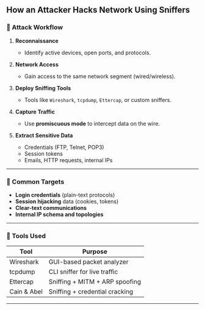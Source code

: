 ## How an Attacker Hacks Network Using Sniffers

### 🔹 Attack Workflow

1. **Reconnaissance**  
   - Identify active devices, open ports, and protocols.

2. **Network Access**  
   - Gain access to the same network segment (wired/wireless).

3. **Deploy Sniffing Tools**  
   - Tools like `Wireshark`, `tcpdump`, `Ettercap`, or custom sniffers.

4. **Capture Traffic**  
   - Use **promiscuous mode** to intercept data on the wire.

5. **Extract Sensitive Data**  
   - Credentials (FTP, Telnet, POP3)  
   - Session tokens  
   - Emails, HTTP requests, internal IPs

---

### 🔹 Common Targets

- **Login credentials** (plain-text protocols)
- **Session hijacking** data (cookies, tokens)
- **Clear-text communications**
- **Internal IP schema and topologies**

---

### 🔹 Tools Used

| Tool       | Purpose                         |
|------------|----------------------------------|
| Wireshark  | GUI-based packet analyzer        |
| tcpdump    | CLI sniffer for live traffic     |
| Ettercap   | Sniffing + MITM + ARP spoofing   |
| Cain & Abel | Sniffing + credential cracking  |

---
